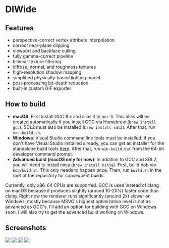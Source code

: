 # DIWide
## Features
- perspective-correct vertex attribute interpolation
- correct near-plane clipping
- viewport and backface culling
- fully gamma-correct pipeline
- bilinear texture filtering
- diffuse, normal, and roughness textures
- high-resolution shadow mapping
- simplified physically-based lighting model
- post-processing bit-depth reduction
- built-in custom GIF exporter

## How to build
- **macOS**: First install GCC 8.x and alias it to `gcc-8`. This alias will be created automatically if you install GCC via [Homebrew](https://brew.sh/) (`brew install gcc`). SDL2 must also be installed (`brew install sdl2`). After that, run `mac-build.sh`.
- **Windows**: Visual Studio command line tools must be installed. If you don't have Visual Studio installed already, you can get an installer for the standalone build tools [here](https://visualstudio.microsoft.com/downloads/#build-tools-for-visual-studio-2017). After that, run `win-build.bat` from the 64-bit developer command prompt.
- **Advanced build (macOS only for now)**: In addition to GCC and SDL2, you will need to install ninja (`brew install ninja`). First, build bob via `bob/buid.sh`. This only needs to happen once. Then, run `build.sh` in the root of the repository for subsequent builds.

Currently, only x86-64 CPUs are supported. GCC is used instead of clang on macOS because it produces slightly (around 10-20%) faster code than clang. Right now the renderer runs significantly (around 2x) slower on Windows, mostly because MSVC's highest optimization level is not as advanced as GCC's. I'll add an option for building with GCC on Windows soon. I will also try to get the advanced build working on Windows.

## Screenshots
![](https://i.imgur.com/lATL7sO.gif)
![](https://i.imgur.com/aFhFUMK.gif)
![](https://i.imgur.com/9QAmmLm.png)
![](https://i.imgur.com/p627VsA.png)
